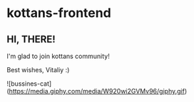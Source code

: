 # kottans-frontend

## HI, THERE!

I'm glad to join kottans community!

Best wishes, Vitaliy  :)

![bussines-cat] (https://media.giphy.com/media/W920wi2GVMv96/giphy.gif)
